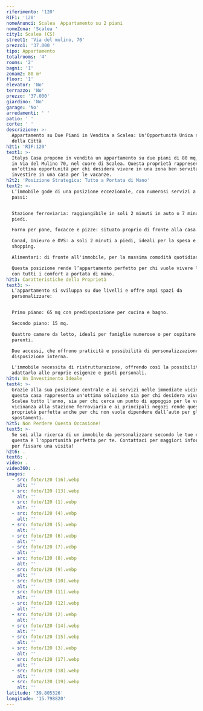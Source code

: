 ```yaml
---
riferimento: '120'
RIF1: '120'
nomeAnunci: Scalea  Appartamento su 2 piani
nomeZona: 'Scalea '
city1: Scalea (CS)
street1: 'Via del mulino, 70'
prezzo1: '37.000 '
tipo: Appartamento
totalrooms: '4'
rooms: '2'
bagni: '1'
zonam2: 80 m²
floor: '1'
elevator: 'No'
terrazzo: 'No'
prezzo: '37.000'
giardino: 'No'
garage: 'No'
arredamenti: ' '
patio: ' '
corte: ' '
descrizione: >-
  Appartamento su Due Piani in Vendita a Scalea: Un'Opportunità Unica nel Cuore
  della Città
h2t1: 'RIF:120'
text1: >-
  Italys Casa propone in vendita un appartamento su due piani di 80 mq, situato
  in Via del Mulino 70, nel cuore di Scalea. Questa proprietà rappresenta
  un'ottima opportunità per chi desidera vivere in una zona ben servita o
  investire in una casa per le vacanze.
h2t2: 'Posizione Strategica: Tutto a Portata di Mano'
text2: >-
  L’immobile gode di una posizione eccezionale, con numerosi servizi a pochi
  passi:


  Stazione ferroviaria: raggiungibile in soli 2 minuti in auto o 7 minuti a
  piedi.

  Forno per pane, focacce e pizze: situato proprio di fronte alla casa.

  Conad, Unieuro e OVS: a soli 2 minuti a piedi, ideali per la spesa e lo
  shopping.

  Alimentari: di fronte all'immobile, per la massima comodità quotidiana.

  Questa posizione rende l’appartamento perfetto per chi vuole vivere la città
  con tutti i comfort a portata di mano.
h2t3: Caratteristiche della Proprietà
text3: >-
  L’appartamento si sviluppa su due livelli e offre ampi spazi da
  personalizzare:


  Primo piano: 65 mq con predisposizione per cucina e bagno.

  Secondo piano: 15 mq.

  Quattro camere da letto, ideali per famiglie numerose o per ospitare amici e
  parenti.

  Due accessi, che offrono praticità e possibilità di personalizzazione della
  disposizione interna.

  L'immobile necessita di ristrutturazione, offrendo così la possibilità di
  adattarlo alle proprie esigenze e gusti personali.
h2t4: Un Investimento Ideale
text4: >-
  Grazie alla sua posizione centrale e ai servizi nelle immediate vicinanze,
  questa casa rappresenta un'ottima soluzione sia per chi desidera vivere a
  Scalea tutto l'anno, sia per chi cerca un punto di appoggio per le vacanze. La
  vicinanza alla stazione ferroviaria e ai principali negozi rende questa
  proprietà perfetta anche per chi non vuole dipendere dall’auto per gli
  spostamenti.
h2t5: Non Perdere Questa Occasione!
text5: >-
  Se sei alla ricerca di un immobile da personalizzare secondo le tue esigenze,
  questa è l'opportunità perfetta per te. Contattaci per maggiori informazioni o
  per fissare una visita!
h2t6: .
text6: .
video: .
video360: .
images:
  - src: foto/120 (16).webp
    alt: ''
  - src: foto/120 (13).webp
    alt: ''
  - src: foto/120 (1).webp
    alt: ''
  - src: foto/120 (4).webp
    alt: ''
  - src: foto/120 (5).webp
    alt: ''
  - src: foto/120 (6).webp
    alt: ''
  - src: foto/120 (7).webp
    alt: ''
  - src: foto/120 (8).webp
    alt: ''
  - src: foto/120 (9).webp
    alt: ''
  - src: foto/120 (10).webp
    alt: ''
  - src: foto/120 (11).webp
    alt: ''
  - src: foto/120 (12).webp
    alt: ''
  - src: foto/120 (2).webp
    alt: ''
  - src: foto/120 (14).webp
    alt: ''
  - src: foto/120 (15).webp
    alt: ''
  - src: foto/120 (3).webp
    alt: ''
  - src: foto/120 (17).webp
    alt: ''
  - src: foto/120 (18).webp
    alt: ''
  - src: foto/120 (19).webp
    alt: ''
latitude: '39.805326'
longitude: '15.798820'
---
```


